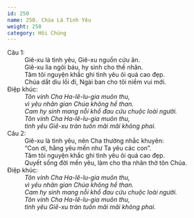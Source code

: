 ```yaml
---
id: 250
name: 250. Chúa Là Tình Yêu
weight: 250
category: Hội Chúng
---
```

<dl><dt>Câu 1:</dt><dd data-verse="1">Giê-xu là tình yêu, Giê-xu nguồn cứu ân. <br/>Giê-xu lìa ngôi báu, hy sinh cho thế nhân. <br/>Tâm tôi nguyện khắc ghi tình yêu ôi quá cao đẹp. <br/>Chúa dắt dìu lối đi, Ngài ban cho tôi niềm vui mới. </dd><dt>Điệp khúc:</dt><dd data-chorus="1"><em>Tôn vinh Cha Ha-lê-lu-gia muôn thu, <br/>vì yêu nhân gian Chúa không hề than. <br/>Cam hy sinh mang nỗi khổ đau cứu chuộc loài người. <br/>Tôn vinh Cha Ha-lê-lu-gia muôn thu, <br/>tình yêu Giê-xu tràn tuôn mãi mãi không phai. </em></dd><dt>Câu 2:</dt><dd data-verse="2">Giê-xu là tình yêu, nên Cha thường nhắc khuyên: <br/>“Con ơi, hằng yêu mến như Ta yêu các con”. <br/>Tâm tôi nguyện khắc ghi tình yêu ôi quá cao đẹp. <br/>Quyết sống đời mến yêu, làm cho tha nhân thờ tôn Chúa. </dd><dt>Điệp khúc:</dt><dd data-chorus="1"><em>Tôn vinh Cha Ha-lê-lu-gia muôn thu, <br/>vì yêu nhân gian Chúa không hề than. <br/>Cam hy sinh mang nỗi khổ đau cứu chuộc loài người. <br/>Tôn vinh Cha Ha-lê-lu-gia muôn thu, <br/>tình yêu Giê-xu tràn tuôn mãi mãi không phai. </em></dd></dl>
